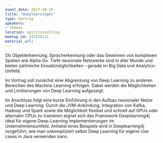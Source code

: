```yaml
---
event_date: 2017-10-19
title: "deeplearning4j"
type: Vortrag
speakers:
- thomas
location: opitzconsulting
meetup_id: 242528121
material_url:
---
```

Ob Objekterkennung, Spracherkennung oder das Gewinnen von komplexen Spielen wie Alpha Go.
Tiefe neuronale Netzwerke sind in aller Munde und bieten zahlreiche Einsatzmöglichkeiten - gerade im Big Data und Analytics-Umfeld.

Im Vortrag soll zunächst eine Abgrenzung von Deep Learning zu anderen Bereichen des Machine Learning erfolgen. Dabei werden die Möglichkeiten und Limitierungen von Deep Learning aufgezeigt.

Im Anschluss folgt eine kurze Einführung in den Aufbau neuronaler Netze und Deep Learning. Durch die JVM-Anbindung, Integration von Kafka, Hadoop und Spark sowie die Möglichkeit flexibel und schnell auf GPUs oder alternativ CPUs zu trainieren eignet sich das Framework Deeplearning4j ideal für eigene Deep-Learning Implementierungen im Unternehmensumfeld. Anhand eines Beispiels wird in Deeplearning4j vorgeführt, wie man unkompliziert selbst Deep Learning für eigene Use cases in Java verwenden kann.

